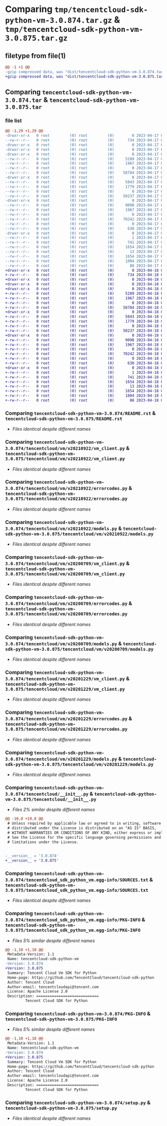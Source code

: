 # Comparing `tmp/tencentcloud-sdk-python-vm-3.0.874.tar.gz` & `tmp/tencentcloud-sdk-python-vm-3.0.875.tar.gz`

## filetype from file(1)

```diff
@@ -1 +1 @@
-gzip compressed data, was "dist/tencentcloud-sdk-python-vm-3.0.874.tar", last modified: Mon Apr 17 00:53:58 2023, max compression
+gzip compressed data, was "dist/tencentcloud-sdk-python-vm-3.0.875.tar", last modified: Tue Apr 18 01:04:38 2023, max compression
```

## Comparing `tencentcloud-sdk-python-vm-3.0.874.tar` & `tencentcloud-sdk-python-vm-3.0.875.tar`

### file list

```diff
@@ -1,29 +1,29 @@
-drwxr-xr-x   0 root         (0) root         (0)        0 2023-04-17 00:53:58.000000 tencentcloud-sdk-python-vm-3.0.874/
--rw-r--r--   0 root         (0) root         (0)      734 2023-04-17 00:53:58.000000 tencentcloud-sdk-python-vm-3.0.874/README.rst
-drwxr-xr-x   0 root         (0) root         (0)        0 2023-04-17 00:53:58.000000 tencentcloud-sdk-python-vm-3.0.874/tencentcloud/
-drwxr-xr-x   0 root         (0) root         (0)        0 2023-04-17 00:53:58.000000 tencentcloud-sdk-python-vm-3.0.874/tencentcloud/vm/
-drwxr-xr-x   0 root         (0) root         (0)        0 2023-04-17 00:53:58.000000 tencentcloud-sdk-python-vm-3.0.874/tencentcloud/vm/v20210922/
--rw-r--r--   0 root         (0) root         (0)     5289 2023-04-17 00:53:58.000000 tencentcloud-sdk-python-vm-3.0.874/tencentcloud/vm/v20210922/vm_client.py
--rw-r--r--   0 root         (0) root         (0)     1967 2023-04-17 00:53:58.000000 tencentcloud-sdk-python-vm-3.0.874/tencentcloud/vm/v20210922/errorcodes.py
--rw-r--r--   0 root         (0) root         (0)        0 2023-04-17 00:53:58.000000 tencentcloud-sdk-python-vm-3.0.874/tencentcloud/vm/v20210922/__init__.py
--rw-r--r--   0 root         (0) root         (0)    58784 2023-04-17 00:53:58.000000 tencentcloud-sdk-python-vm-3.0.874/tencentcloud/vm/v20210922/models.py
-drwxr-xr-x   0 root         (0) root         (0)        0 2023-04-17 00:53:58.000000 tencentcloud-sdk-python-vm-3.0.874/tencentcloud/vm/v20200709/
--rw-r--r--   0 root         (0) root         (0)     5843 2023-04-17 00:53:58.000000 tencentcloud-sdk-python-vm-3.0.874/tencentcloud/vm/v20200709/vm_client.py
--rw-r--r--   0 root         (0) root         (0)     1779 2023-04-17 00:53:58.000000 tencentcloud-sdk-python-vm-3.0.874/tencentcloud/vm/v20200709/errorcodes.py
--rw-r--r--   0 root         (0) root         (0)        0 2023-04-17 00:53:58.000000 tencentcloud-sdk-python-vm-3.0.874/tencentcloud/vm/v20200709/__init__.py
--rw-r--r--   0 root         (0) root         (0)    50237 2023-04-17 00:53:58.000000 tencentcloud-sdk-python-vm-3.0.874/tencentcloud/vm/v20200709/models.py
-drwxr-xr-x   0 root         (0) root         (0)        0 2023-04-17 00:53:58.000000 tencentcloud-sdk-python-vm-3.0.874/tencentcloud/vm/v20201229/
--rw-r--r--   0 root         (0) root         (0)     9098 2023-04-17 00:53:58.000000 tencentcloud-sdk-python-vm-3.0.874/tencentcloud/vm/v20201229/vm_client.py
--rw-r--r--   0 root         (0) root         (0)     1967 2023-04-17 00:53:58.000000 tencentcloud-sdk-python-vm-3.0.874/tencentcloud/vm/v20201229/errorcodes.py
--rw-r--r--   0 root         (0) root         (0)        0 2023-04-17 00:53:58.000000 tencentcloud-sdk-python-vm-3.0.874/tencentcloud/vm/v20201229/__init__.py
--rw-r--r--   0 root         (0) root         (0)    70242 2023-04-17 00:53:58.000000 tencentcloud-sdk-python-vm-3.0.874/tencentcloud/vm/v20201229/models.py
--rw-r--r--   0 root         (0) root         (0)        0 2023-04-17 00:53:58.000000 tencentcloud-sdk-python-vm-3.0.874/tencentcloud/vm/__init__.py
--rw-r--r--   0 root         (0) root         (0)      630 2023-04-17 00:53:58.000000 tencentcloud-sdk-python-vm-3.0.874/tencentcloud/__init__.py
-drwxr-xr-x   0 root         (0) root         (0)        0 2023-04-17 00:53:58.000000 tencentcloud-sdk-python-vm-3.0.874/tencentcloud_sdk_python_vm.egg-info/
--rw-r--r--   0 root         (0) root         (0)        1 2023-04-17 00:53:58.000000 tencentcloud-sdk-python-vm-3.0.874/tencentcloud_sdk_python_vm.egg-info/dependency_links.txt
--rw-r--r--   0 root         (0) root         (0)      741 2023-04-17 00:53:58.000000 tencentcloud-sdk-python-vm-3.0.874/tencentcloud_sdk_python_vm.egg-info/SOURCES.txt
--rw-r--r--   0 root         (0) root         (0)     1654 2023-04-17 00:53:58.000000 tencentcloud-sdk-python-vm-3.0.874/tencentcloud_sdk_python_vm.egg-info/PKG-INFO
--rw-r--r--   0 root         (0) root         (0)       13 2023-04-17 00:53:58.000000 tencentcloud-sdk-python-vm-3.0.874/tencentcloud_sdk_python_vm.egg-info/top_level.txt
--rw-r--r--   0 root         (0) root         (0)     1654 2023-04-17 00:53:58.000000 tencentcloud-sdk-python-vm-3.0.874/PKG-INFO
--rw-r--r--   0 root         (0) root         (0)     1004 2023-04-17 00:53:58.000000 tencentcloud-sdk-python-vm-3.0.874/setup.py
--rw-r--r--   0 root         (0) root         (0)       88 2023-04-17 00:53:58.000000 tencentcloud-sdk-python-vm-3.0.874/setup.cfg
+drwxr-xr-x   0 root         (0) root         (0)        0 2023-04-18 01:04:38.000000 tencentcloud-sdk-python-vm-3.0.875/
+-rw-r--r--   0 root         (0) root         (0)      734 2023-04-18 01:04:38.000000 tencentcloud-sdk-python-vm-3.0.875/README.rst
+drwxr-xr-x   0 root         (0) root         (0)        0 2023-04-18 01:04:38.000000 tencentcloud-sdk-python-vm-3.0.875/tencentcloud/
+drwxr-xr-x   0 root         (0) root         (0)        0 2023-04-18 01:04:38.000000 tencentcloud-sdk-python-vm-3.0.875/tencentcloud/vm/
+drwxr-xr-x   0 root         (0) root         (0)        0 2023-04-18 01:04:38.000000 tencentcloud-sdk-python-vm-3.0.875/tencentcloud/vm/v20210922/
+-rw-r--r--   0 root         (0) root         (0)     5289 2023-04-18 01:04:38.000000 tencentcloud-sdk-python-vm-3.0.875/tencentcloud/vm/v20210922/vm_client.py
+-rw-r--r--   0 root         (0) root         (0)     1967 2023-04-18 01:04:38.000000 tencentcloud-sdk-python-vm-3.0.875/tencentcloud/vm/v20210922/errorcodes.py
+-rw-r--r--   0 root         (0) root         (0)        0 2023-04-18 01:04:38.000000 tencentcloud-sdk-python-vm-3.0.875/tencentcloud/vm/v20210922/__init__.py
+-rw-r--r--   0 root         (0) root         (0)    58784 2023-04-18 01:04:38.000000 tencentcloud-sdk-python-vm-3.0.875/tencentcloud/vm/v20210922/models.py
+drwxr-xr-x   0 root         (0) root         (0)        0 2023-04-18 01:04:38.000000 tencentcloud-sdk-python-vm-3.0.875/tencentcloud/vm/v20200709/
+-rw-r--r--   0 root         (0) root         (0)     5843 2023-04-18 01:04:38.000000 tencentcloud-sdk-python-vm-3.0.875/tencentcloud/vm/v20200709/vm_client.py
+-rw-r--r--   0 root         (0) root         (0)     1779 2023-04-18 01:04:38.000000 tencentcloud-sdk-python-vm-3.0.875/tencentcloud/vm/v20200709/errorcodes.py
+-rw-r--r--   0 root         (0) root         (0)        0 2023-04-18 01:04:38.000000 tencentcloud-sdk-python-vm-3.0.875/tencentcloud/vm/v20200709/__init__.py
+-rw-r--r--   0 root         (0) root         (0)    50237 2023-04-18 01:04:38.000000 tencentcloud-sdk-python-vm-3.0.875/tencentcloud/vm/v20200709/models.py
+drwxr-xr-x   0 root         (0) root         (0)        0 2023-04-18 01:04:38.000000 tencentcloud-sdk-python-vm-3.0.875/tencentcloud/vm/v20201229/
+-rw-r--r--   0 root         (0) root         (0)     9098 2023-04-18 01:04:38.000000 tencentcloud-sdk-python-vm-3.0.875/tencentcloud/vm/v20201229/vm_client.py
+-rw-r--r--   0 root         (0) root         (0)     1967 2023-04-18 01:04:38.000000 tencentcloud-sdk-python-vm-3.0.875/tencentcloud/vm/v20201229/errorcodes.py
+-rw-r--r--   0 root         (0) root         (0)        0 2023-04-18 01:04:38.000000 tencentcloud-sdk-python-vm-3.0.875/tencentcloud/vm/v20201229/__init__.py
+-rw-r--r--   0 root         (0) root         (0)    70242 2023-04-18 01:04:38.000000 tencentcloud-sdk-python-vm-3.0.875/tencentcloud/vm/v20201229/models.py
+-rw-r--r--   0 root         (0) root         (0)        0 2023-04-18 01:04:38.000000 tencentcloud-sdk-python-vm-3.0.875/tencentcloud/vm/__init__.py
+-rw-r--r--   0 root         (0) root         (0)      630 2023-04-18 01:04:38.000000 tencentcloud-sdk-python-vm-3.0.875/tencentcloud/__init__.py
+drwxr-xr-x   0 root         (0) root         (0)        0 2023-04-18 01:04:38.000000 tencentcloud-sdk-python-vm-3.0.875/tencentcloud_sdk_python_vm.egg-info/
+-rw-r--r--   0 root         (0) root         (0)        1 2023-04-18 01:04:38.000000 tencentcloud-sdk-python-vm-3.0.875/tencentcloud_sdk_python_vm.egg-info/dependency_links.txt
+-rw-r--r--   0 root         (0) root         (0)      741 2023-04-18 01:04:38.000000 tencentcloud-sdk-python-vm-3.0.875/tencentcloud_sdk_python_vm.egg-info/SOURCES.txt
+-rw-r--r--   0 root         (0) root         (0)     1654 2023-04-18 01:04:38.000000 tencentcloud-sdk-python-vm-3.0.875/tencentcloud_sdk_python_vm.egg-info/PKG-INFO
+-rw-r--r--   0 root         (0) root         (0)       13 2023-04-18 01:04:38.000000 tencentcloud-sdk-python-vm-3.0.875/tencentcloud_sdk_python_vm.egg-info/top_level.txt
+-rw-r--r--   0 root         (0) root         (0)     1654 2023-04-18 01:04:38.000000 tencentcloud-sdk-python-vm-3.0.875/PKG-INFO
+-rw-r--r--   0 root         (0) root         (0)     1004 2023-04-18 01:04:38.000000 tencentcloud-sdk-python-vm-3.0.875/setup.py
+-rw-r--r--   0 root         (0) root         (0)       88 2023-04-18 01:04:38.000000 tencentcloud-sdk-python-vm-3.0.875/setup.cfg
```

### Comparing `tencentcloud-sdk-python-vm-3.0.874/README.rst` & `tencentcloud-sdk-python-vm-3.0.875/README.rst`

 * *Files identical despite different names*

### Comparing `tencentcloud-sdk-python-vm-3.0.874/tencentcloud/vm/v20210922/vm_client.py` & `tencentcloud-sdk-python-vm-3.0.875/tencentcloud/vm/v20210922/vm_client.py`

 * *Files identical despite different names*

### Comparing `tencentcloud-sdk-python-vm-3.0.874/tencentcloud/vm/v20210922/errorcodes.py` & `tencentcloud-sdk-python-vm-3.0.875/tencentcloud/vm/v20210922/errorcodes.py`

 * *Files identical despite different names*

### Comparing `tencentcloud-sdk-python-vm-3.0.874/tencentcloud/vm/v20210922/models.py` & `tencentcloud-sdk-python-vm-3.0.875/tencentcloud/vm/v20210922/models.py`

 * *Files identical despite different names*

### Comparing `tencentcloud-sdk-python-vm-3.0.874/tencentcloud/vm/v20200709/vm_client.py` & `tencentcloud-sdk-python-vm-3.0.875/tencentcloud/vm/v20200709/vm_client.py`

 * *Files identical despite different names*

### Comparing `tencentcloud-sdk-python-vm-3.0.874/tencentcloud/vm/v20200709/errorcodes.py` & `tencentcloud-sdk-python-vm-3.0.875/tencentcloud/vm/v20200709/errorcodes.py`

 * *Files identical despite different names*

### Comparing `tencentcloud-sdk-python-vm-3.0.874/tencentcloud/vm/v20200709/models.py` & `tencentcloud-sdk-python-vm-3.0.875/tencentcloud/vm/v20200709/models.py`

 * *Files identical despite different names*

### Comparing `tencentcloud-sdk-python-vm-3.0.874/tencentcloud/vm/v20201229/vm_client.py` & `tencentcloud-sdk-python-vm-3.0.875/tencentcloud/vm/v20201229/vm_client.py`

 * *Files identical despite different names*

### Comparing `tencentcloud-sdk-python-vm-3.0.874/tencentcloud/vm/v20201229/errorcodes.py` & `tencentcloud-sdk-python-vm-3.0.875/tencentcloud/vm/v20201229/errorcodes.py`

 * *Files identical despite different names*

### Comparing `tencentcloud-sdk-python-vm-3.0.874/tencentcloud/vm/v20201229/models.py` & `tencentcloud-sdk-python-vm-3.0.875/tencentcloud/vm/v20201229/models.py`

 * *Files identical despite different names*

### Comparing `tencentcloud-sdk-python-vm-3.0.874/tencentcloud/__init__.py` & `tencentcloud-sdk-python-vm-3.0.875/tencentcloud/__init__.py`

 * *Files 2% similar despite different names*

```diff
@@ -10,8 +10,8 @@
 # Unless required by applicable law or agreed to in writing, software
 # distributed under the License is distributed on an "AS IS" BASIS,
 # WITHOUT WARRANTIES OR CONDITIONS OF ANY KIND, either express or implied.
 # See the License for the specific language governing permissions and
 # limitations under the License.
 
 
-__version__ = '3.0.874'
+__version__ = '3.0.875'
```

### Comparing `tencentcloud-sdk-python-vm-3.0.874/tencentcloud_sdk_python_vm.egg-info/SOURCES.txt` & `tencentcloud-sdk-python-vm-3.0.875/tencentcloud_sdk_python_vm.egg-info/SOURCES.txt`

 * *Files identical despite different names*

### Comparing `tencentcloud-sdk-python-vm-3.0.874/tencentcloud_sdk_python_vm.egg-info/PKG-INFO` & `tencentcloud-sdk-python-vm-3.0.875/tencentcloud_sdk_python_vm.egg-info/PKG-INFO`

 * *Files 5% similar despite different names*

```diff
@@ -1,10 +1,10 @@
 Metadata-Version: 1.1
 Name: tencentcloud-sdk-python-vm
-Version: 3.0.874
+Version: 3.0.875
 Summary: Tencent Cloud Vm SDK for Python
 Home-page: https://github.com/TencentCloud/tencentcloud-sdk-python
 Author: Tencent Cloud
 Author-email: tencentcloudapi@tencent.com
 License: Apache License 2.0
 Description: ============================
         Tencent Cloud SDK for Python
```

### Comparing `tencentcloud-sdk-python-vm-3.0.874/PKG-INFO` & `tencentcloud-sdk-python-vm-3.0.875/PKG-INFO`

 * *Files 5% similar despite different names*

```diff
@@ -1,10 +1,10 @@
 Metadata-Version: 1.1
 Name: tencentcloud-sdk-python-vm
-Version: 3.0.874
+Version: 3.0.875
 Summary: Tencent Cloud Vm SDK for Python
 Home-page: https://github.com/TencentCloud/tencentcloud-sdk-python
 Author: Tencent Cloud
 Author-email: tencentcloudapi@tencent.com
 License: Apache License 2.0
 Description: ============================
         Tencent Cloud SDK for Python
```

### Comparing `tencentcloud-sdk-python-vm-3.0.874/setup.py` & `tencentcloud-sdk-python-vm-3.0.875/setup.py`

 * *Files identical despite different names*

